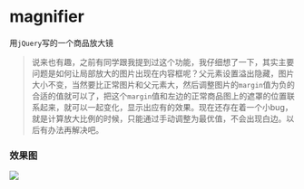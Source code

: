 # magnifier
用`jQuery`写的一个商品放大镜
> 说来也有趣，之前有同学跟我提到过这个功能，我仔细想了一下，其实主要问题是如何让局部放大的图片出现在内容框呢？父元素设置溢出隐藏，图片大小不变，当然要比正常图片和父元素大，然后调整图片的`margin`值为负的合适的值就可以了，把这个`margin`值和左边的正常商品图上的遮罩的位置联系起来，就可以一起变化，显示出应有的效果。现在还存在着一个小bug，就是计算放大比例的时候，只能通过手动调整为最优值，不会出现白边。以后有办法再解决吧。
### 效果图
![](./images/test.gif,'这个图被放大了')
